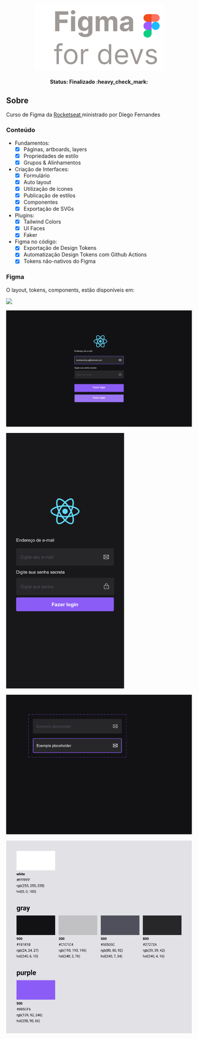 <p align="center">
  <img src="https://github.com/KRochaS/figma-tokens/blob/master/.github/logo.svg" width="350" >
</p>

<h4 align="center"> 
	 Status: Finalizado :heavy_check_mark:
</h4>

## Sobre

Curso de Figma da <a href="https://www.rocketseat.com.br/"> Rocketseat </a> ministrado por Diego Fernandes


### Conteúdo

- Fundamentos:
     - [x] Páginas, artboards, layers
     - [x] Propriedades de estilo
     - [x] Grupos & Alinhamentos

- Criação de Interfaces:
     - [x] Formulário
     - [x] Auto layout
     - [x] Utilização de ícones
     - [x] Publicação de estilos
     - [x] Componentes
     - [x] Exportação de SVGs

 - Plugins:
     - [x] Tailwind Colors
     - [x] UI Faces
     - [x] Faker
 
  - Figma no código:
     - [x] Exportação de Design Tokens
     - [x] Automatização Design Tokens com Github Actions
     - [x] Tokens não-nativos do Figma

### Figma 

O layout, tokens, components, estão disponíveis em:

<a href="https://www.figma.com/file/ihqHkIy8GFghxq4q78RfYz/FigmaForDevs?type=design&t=ajL0nILge8ztvpI8-6">
  <img src="https://img.shields.io/badge/Acessar%20%20-Figma-%2304D361">
</a>
<br/>

<p>
  <img src="https://github.com/KRochaS/figma-tokens/blob/master/.github/home-web.png" width="700" >
</p>

<p>
  <img src="https://github.com/KRochaS/figma-tokens/blob/master/.github/home-mobile.png" width="320" >
</p>

<p>
  <img src="https://github.com/KRochaS/figma-tokens/blob/master/.github/component.png" width="700" >
</p>

<p>
  <img src="https://github.com/KRochaS/figma-tokens/blob/master/.github/colors.png" width="700" >
</p>
